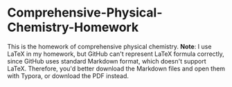 # Comprehensive-Physical-Chemistry-Homework
This is the homework of comprehensive physical chemistry.
**Note**: I use LaTeX in my homework, but GitHub can't represent LaTeX formula correctly, since GitHub uses standard Markdown format, which doesn't support LaTeX. Therefore, you'd better download the Markdown files and open them with Typora, or download the PDF instead.
